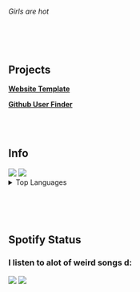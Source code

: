 <h6>Girls are hot</h6>


<br></br>
<h2>Projects</h2>

<div></div>

<b><a href="https://cased-vsc.github.io/websiteTemplate.html">Website Template</a></b>

<div></div>

<b><a href="https://cased-vsc.github.io/githubUserFinder.html">Github User Finder</a></b>

<br></br>

<h2>Info</h2>

<div>
	
<img src="https://lanyard-profile-readme.vercel.app/api/626848427736694795?theme=dark&bg=222024&animated=true&hideDiscrim=true&borderRadius=30px&idleMessage=In%20a%20shooter%F0%9F%98%81">
	
	
<img src="https://github-readme-stats.vercel.app/api?username=cased-vsc&show_icons=true&hide=issues,stars&theme=gotham">


   <details> 
   <summary>Top Languages</summary>
    <br />
    <a href="#">
      <img align="center" src="https://github-readme-stats-notauserx.vercel.app/api/top-langs/?username=casedv-sc&layout=compact&theme=blue-green&hide_title=true&langs_count=8&hide_border=true&card_width=445" />
    </a>    
  </details>
  <br />

<!--<img src="https://github-readme-stats.vercel.app/api/top-langs/?username=cased-vsc&count_private=true&theme=midnight-purple&layout=compact"> -->

 
</div>

<br></br>

<h2>Spotify Status</h2>

<h3>I listen to alot of weird songs d:</h3>

<img src="https://spotify-github-profile.vercel.app/api/view?uid=soloboyyeet&cover_image=true&theme=default">

<img src="https://readme-typing-svg.herokuapp.com?size=30&lines=Get+some+bitches.">